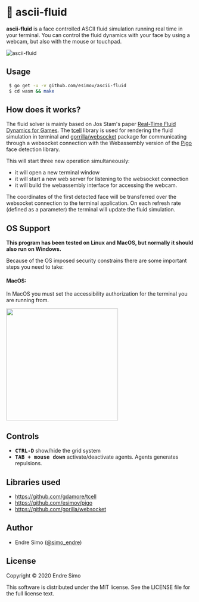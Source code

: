# 🌊 ascii-fluid

**ascii-fluid** is a face controlled ASCII fluid simulation running real time in your terminal. You can control the fluid dynamics with your face by using a webcam, but also with the mouse or touchpad.

![ascii-fluid](https://user-images.githubusercontent.com/883386/73605776-2b83bf00-45ab-11ea-93d1-ad6b2a6010e7.gif)


## Usage
```bash
 $ go get -u -v github.com/esimov/ascii-fluid
 $ cd wasm && make
```

## How does it works?

The fluid solver is mainly based on Jos Stam's paper [Real-Time Fluid Dynamics for Games](https://pdfs.semanticscholar.org/847f/819a4ea14bd789aca8bc88e85e906cfc657c.pdf). The [tcell](https://github.com/gdamore/tcell) library is used for rendering the fluid simulation in terminal and [gorrilla/websocket](https://github.com/gorilla/websocket) package for communicating through a websocket connection with the Webassembly version of the [Pigo](https://github.com/esimov/pigo) face detection library.

This will start three new operation simultaneously:
- it will open a new terminal window
- it will start a new web server for listening to the websocket connection
- it will build the webassembly interface for accessing the webcam.

The coordinates of the first detected face will be transferred over the websocket connection to the terminal application. On each refresh rate (defined as a parameter) the terminal will update the fluid simulation.

## OS Support
**This program has been tested on Linux and MacOS, but normally it should also run on Windows.**

Because of the OS imposed security constrains there are some important steps you need to take:

#### MacOS:
In MacOS you must set the accessibility authorization for the terminal you are running from.

<img src="https://user-images.githubusercontent.com/705503/80077645-11c09b00-854e-11ea-8b52-ad130b42028b.png" width=300/>

## Controls

- <kbd>**CTRL-D**</kbd> show/hide the grid system
- <kbd>**TAB + mouse down**</kbd> activate/deactivate agents. Agents generates repulsions.

## Libraries used

- https://github.com/gdamore/tcell
- https://github.com/esimov/pigo
- https://github.com/gorilla/websocket

## Author

* Endre Simo ([@simo_endre](https://twitter.com/simo_endre))

## License

Copyright © 2020 Endre Simo

This software is distributed under the MIT license. See the LICENSE file for the full license text.
